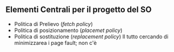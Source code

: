 ## Elementi Centrali per il progetto del SO 
- Politica di Prelievo (*fetch policy*)
- Politica di posizionamento (*placemet policy*)
- Politica di sostituzione (*replacement policy*)
Il tutto cercando di minimizzarea i page fault; non c'è